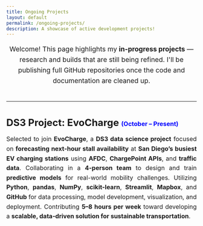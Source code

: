 ```yaml
---
title: Ongoing Projects
layout: default
permalink: /ongoing-projects/
description: A showcase of active development projects!
---
```


<div style="text-align: center; margin-bottom: 40px;">
  <p style="font-size: 1.1rem; line-height: 1.6;">
    Welcome! This page highlights my <strong>in-progress projects</strong> — research and builds that are still being refined. I'll be publishing full GitHub repositories once the code and documentation are cleaned up.
  </p>
</div>

<hr style="margin: 40px 0;">

<h2 style="font-size: 1.6rem; margin-bottom: 8px;">DS3 Project: EvoCharge <span style="font-size: 1rem; color: blue;">(October – Present)</span></h2>

<p style="font-size: 1rem; line-height: 1.6; text-align: justify;">
  Selected to join <strong>EvoCharge</strong>, a <strong>DS3 data science project</strong> focused on 
  <strong>forecasting next-hour stall availability</strong> at <strong>San Diego’s busiest EV charging stations</strong> 
  using <strong>AFDC</strong>, <strong>ChargePoint APIs</strong>, and <strong>traffic data</strong>. 
  Collaborating in a <strong>4-person team</strong> to design and train <strong>predictive models</strong> 
  for real-world mobility challenges. Utilizing <strong>Python</strong>, <strong>pandas</strong>, <strong>NumPy</strong>, 
  <strong>scikit-learn</strong>, <strong>Streamlit</strong>, <strong>Mapbox</strong>, and <strong>GitHub</strong> 
  for data processing, model development, visualization, and deployment. Contributing 
  <strong>5–8 hours per week</strong> toward developing a <strong>scalable, data-driven solution 
  for sustainable transportation</strong>.
</p>
